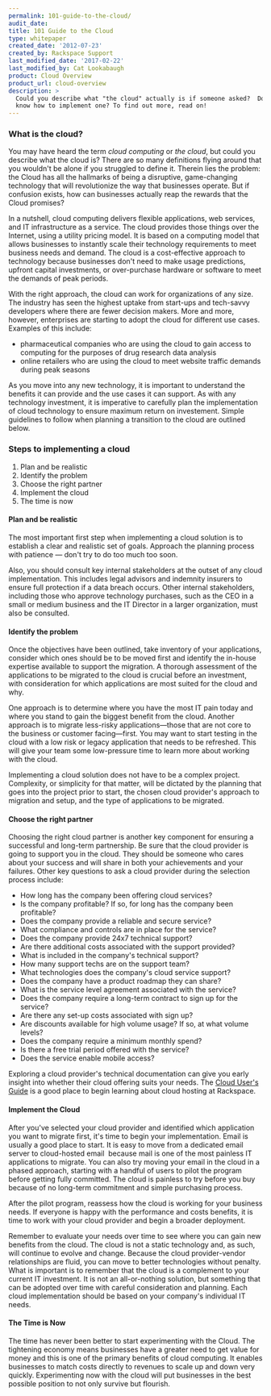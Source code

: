 ```yaml
---
permalink: 101-guide-to-the-cloud/
audit_date:
title: 101 Guide to the Cloud
type: whitepaper
created_date: '2012-07-23'
created_by: Rackspace Support
last_modified_date: '2017-02-22'
last_modified_by: Cat Lookabaugh
product: Cloud Overview
product_url: cloud-overview
description: > 
  Could you describe what "the cloud" actually is if someone asked?  Do you 
  know how to implement one? To find out more, read on!
---
```


### What is the cloud?

You may have heard the term *cloud computing* or *the cloud*, but could
you describe what the cloud is? There are so many definitions flying
around that you wouldn't be alone if you struggled to define it. Therein
lies the problem: the Cloud has all the hallmarks of being a disruptive,
game-changing technology that will revolutionize the way that businesses
operate. But if confusion exists, how can businesses actually reap the
rewards that the Cloud promises?

In a nutshell, cloud computing delivers flexible applications, web
services, and IT infrastructure as a service. The cloud provides those
things over the Internet, using a utility pricing model. It is based on
a computing model that allows businesses to instantly scale their
technology requirements to meet business needs and demand. The cloud is
a cost-effective approach to technology because businesses don't need to
make usage predictions, upfront capital investments, or over-purchase
hardware or software to meet the demands of peak periods.

With the right approach, the cloud can work for organizations of any
size. The industry has seen the highest uptake from start-ups and
tech-savvy developers where there are fewer decision makers. More and
more, however, enterprises are starting to adopt the cloud for different
use cases. Examples of this include:

-   pharmaceutical companies who are using the cloud to gain access to
    computing for the purposes of drug research data analysis
-   online retailers who are using the cloud to meet website traffic
    demands during peak seasons

As you move into any new technology, it is important to understand the
benefits it can provide and the use cases it can support. As with any
technology investment, it is imperative to carefully plan the
implementation of cloud technology to ensure maximum return on
investement. Simple guidelines to follow when planning a transition to
the cloud are outlined below.

### Steps to implementing a cloud

1.  Plan and be realistic
2.  Identify the problem
3.  Choose the right partner
4.  Implement the cloud
5.  The time is now

#### Plan and be realistic

The most important first step when implementing a cloud solution is to
establish a clear and realistic set of goals. Approach the planning
process with patience — don't try to do too much too soon.

Also, you should consult key internal stakeholders at the outset of any
cloud implementation. This includes legal advisors and indemnity
insurers to ensure full protection if a data breach occurs. Other
internal stakeholders, including those who approve technology purchases,
such as the CEO in a small or medium business and the IT Director in a
larger organization, must also be consulted.

#### Identify the problem

Once the objectives have been outlined, take inventory of your
applications, consider which ones should be to be moved first and
identify the in-house expertise available to support the migration. A
thorough assessment of the applications to be migrated to the cloud is
crucial before an investment, with consideration for which applications
are most suited for the cloud and why.

One approach is to determine where you have the most IT pain today and
where you stand to gain the biggest benefit from the cloud. Another
approach is to migrate less-risky applications—those that are not core
to the business or customer facing—first. You may want to start testing
in the cloud with a low risk or legacy application that needs to be
refreshed. This will give your team some low-pressure time to learn more
about working with the cloud.

Implementing a cloud solution does not have to be a complex project.
Complexity, or simplicity for that matter, will be dictated by the
planning that goes into the project prior to start, the chosen cloud
provider's approach to migration and setup, and the type of applications
to be migrated.

#### Choose the right partner

Choosing the right cloud partner is another key component for ensuring a
successful and long-term partnership. Be sure that the cloud provider is
going to support you in the cloud. They should be someone who cares
about your success and will share in both your achievements and your
failures. Other key questions to ask a cloud provider during the
selection process include:

-   How long has the company been offering cloud services?
-   Is the company profitable? If so, for long has the company been
    profitable?
-   Does the company provide a reliable and secure service?
-   What compliance and controls are in place for the service?
-   Does the company provide 24x7 technical support?
-   Are there additional costs associated with the support provided?
-   What is included in the company's technical support?
-   How many support techs are on the support team?
-   What technologies does the company's cloud service support?
-   Does the company have a product roadmap they can share?
-   What is the service level agreement associated with the service?
-   Does the company require a long-term contract to sign up for the
    service?
-   Are there any set-up costs associated with sign up?
-   Are discounts available for high volume usage? If so, at what volume
    levels?
-   Does the company require a minimum monthly spend?
-   Is there a free trial period offered with the service?
-   Does the service enable mobile access?

Exploring a cloud provider's technical documentation can give you early
insight into whether their cloud offering suits your needs. The [Cloud
User's Guide](https://developer.rackspace.com/docs/user-guides/infrastructure/)
is a good place to begin learning about cloud hosting at Rackspace.

#### Implement the Cloud

After you've selected your cloud provider and identified which
application you want to migrate first, it's time to begin your
implementation. Email is usually a good place to start. It is easy to
move from a dedicated email server to cloud-hosted email  because mail
is one of the most painless IT applications to migrate. You can also try
moving your email in the cloud in a phased approach, starting with a
handful of users to pilot the program before getting fully committed.
The cloud is painless to try before you buy because of no long-term
commitment and simple purchasing process.

After the pilot program, reassess how the cloud is working for your
business needs. If everyone is happy with the performance and costs
benefits, it is time to work with your cloud provider and begin a
broader deployment.

Remember to evaluate your needs over time to see where you can gain new
benefits from the cloud. The cloud is not a static technology and, as
such, will continue to evolve and change. Because the cloud
provider-vendor relationships are fluid, you can move to better
technologies without penalty. What is important is to remember that the
cloud is a complement to your current IT investment. It is not an
all-or-nothing solution, but something that can be adopted over time
with careful consideration and planning. Each cloud implementation
should be based on your company's individual IT needs.

#### The Time is Now

The time has never been better to start experimenting with the Cloud.
The tightening economy means businesses have a greater need to get value
for money and this is one of the primary benefits of cloud computing. It
enables businesses to match costs directly to revenues to scale up and
down very quickly. Experimenting now with the cloud will put businesses
in the best possible position to not only survive but flourish.
